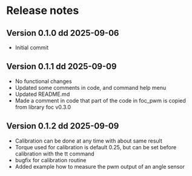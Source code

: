 # Release notes

## Version 0.1.0 dd 2025-09-06

* Initial commit

## Version 0.1.1 dd 2025-09-09

* No functional changes
* Updated some comments in code, and command help menu
* Updated README.md
* Made a comment in code  that part of the code in foc_pwm is copied from library foc v0.3.0

## Version 0.1.2 dd 2025-09-09

* Calibration can be done at any time with about same result
* Torque used for calibration is default 0.25, but can be set before calibration with the tt command
* bugfix for calibration routine
* Added example how to measure the pwm output of an angle sensor

